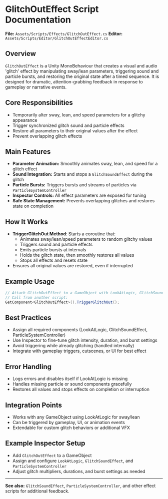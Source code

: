 # GlitchOutEffect Script Documentation

**File:** `Assets/Scripts/Effects/GlitchOutEffect.cs`
**Editor:** `Assets/Scripts/Editor/GlitchOutEffectEditor.cs`

## Overview
`GlitchOutEffect` is a Unity MonoBehaviour that creates a visual and audio 'glitch' effect by manipulating sway/lean parameters, triggering sound and particle bursts, and restoring the original state after a timed sequence. It is designed for dramatic, attention-grabbing feedback in response to gameplay or narrative events.

## Core Responsibilities
- Temporarily alter sway, lean, and speed parameters for a glitchy appearance
- Trigger synchronized glitch sound and particle effects
- Restore all parameters to their original values after the effect
- Prevent overlapping glitch effects

## Main Features
- **Parameter Animation:** Smoothly animates sway, lean, and speed for a glitch effect
- **Sound Integration:** Starts and stops a `GlitchSoundEffect` during the glitch
- **Particle Bursts:** Triggers bursts and streams of particles via `ParticleSystemController`
- **Inspector Controls:** All effect parameters are exposed for tuning
- **Safe State Management:** Prevents overlapping glitches and restores state on completion

## How It Works
- **TriggerGlitchOut Method**: Starts a coroutine that:
  - Animates sway/lean/speed parameters to random glitchy values
  - Triggers sound and particle effects
  - Emits particle bursts at intervals
  - Holds the glitch state, then smoothly restores all values
  - Stops all effects and resets state
- Ensures all original values are restored, even if interrupted

## Example Usage
```csharp
// Attach GlitchOutEffect to a GameObject with LookAtLogic, GlitchSoundEffect, and ParticleSystemController
// Call from another script:
GetComponent<GlitchOutEffect>().TriggerGlitchOut();
```

## Best Practices
- Assign all required components (LookAtLogic, GlitchSoundEffect, ParticleSystemController)
- Use Inspector to fine-tune glitch intensity, duration, and burst settings
- Avoid triggering while already glitching (handled internally)
- Integrate with gameplay triggers, cutscenes, or UI for best effect

## Error Handling
- Logs errors and disables itself if LookAtLogic is missing
- Handles missing particle or sound components gracefully
- Restores all values and stops effects on completion or interruption

## Integration Points
- Works with any GameObject using LookAtLogic for sway/lean
- Can be triggered by gameplay, UI, or animation events
- Extendable for custom glitch behaviors or additional VFX

## Example Inspector Setup
- Add `GlitchOutEffect` to a GameObject
- Assign and configure `LookAtLogic`, `GlitchSoundEffect`, and `ParticleSystemController`
- Adjust glitch multipliers, durations, and burst settings as needed

---
**See also:** `GlitchSoundEffect`, `ParticleSystemController`, and other effect scripts for additional feedback. 